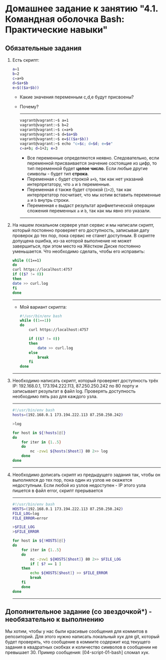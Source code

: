 # Домашнее задание к занятию "4.1. Командная оболочка Bash: Практические навыки"

## Обязательные задания

1. Есть скрипт:

    ```bash
    a=1
    b=2
    c=a+b
    d=$a+$b
    e=$(($a+$b))
    ```

    * Какие значения переменным c,d,e будут присвоены?
    * Почему?

        ---

        ```bash
        vagrant@vagrant:~$ a=1
        vagrant@vagrant:~$ b=2
        vagrant@vagrant:~$ c=a+b
        vagrant@vagrant:~$ d=$a+$b
        vagrant@vagrant:~$ e=$(($a+$b))
        vagrant@vagrant:~$ echo "c=$c; d=$d; e=$e"
        c=a+b; d=1+2; e=3
        ```

        * Все переменные определяются неявно. Следовательно, если переменной присваивается значение состоящие из цифр, то тип переменной будет **целое число**. Если любые другие символы - будет тип **строка**.
        * Переменная `с` будет строкой `a+b`, так как нет указаний интерпретатору, что `a` и `b` переменные.
        * Переменная `d` также будет строкой (`1+2`), так как интерпретатор посчитает, что мы хотим вставить переменные `a` и `b` внутрь строки.
        * Переменная `e` выдаст результат арифметической операции сложения переменных `a` и `b`, так как мы явно это указали.

        ---

1. На нашем локальном сервере упал сервис и мы написали скрипт, который постоянно проверяет его доступность, записывая дату проверок до тех пор, пока сервис не станет доступным. В скрипте допущена ошибка, из-за которой выполнение не может завершиться, при этом место на Жёстком Диске постоянно уменьшается. Что необходимо сделать, чтобы его исправить:

    ```bash
    while ((1==1)
    do
    curl https://localhost:4757
    if (($? != 0))
    then
    date >> curl.log
    fi
    done
    ```

     ---

    * Мой вариант скрипта:

        ```bash
        #!/usr/bin/env bash
        while ((1==1))
        do
            curl https://localhost:4757

            if (($? != 0))
            then
                date >> curl.log
            else
                break
            fi
        done
        ```

    ---

1. Необходимо написать скрипт, который проверяет доступность трёх IP: 192.168.0.1, 173.194.222.113, 87.250.250.242 по 80 порту и записывает результат в файл log. Проверять доступность необходимо пять раз для каждого узла.

    ---

    ```bash
    #!/usr/bin/env bash
    hosts=(192.168.0.1 173.194.222.113 87.250.250.242)

    >log

    for host in ${!hosts[@]}
    do
        for iter in {1..5}
        do
            nc -zvw1 ${hosts[$host]} 80 2>> log
        done
    done
    ```

    ---

1. Необходимо дописать скрипт из предыдущего задания так, чтобы он выполнялся до тех пор, пока один из узлов не окажется недоступным. Если любой из узлов недоступен - IP этого узла пишется в файл error, скрипт прерывается

    ---

    ```bash
    #!/usr/bin/env bash
    HOSTS=(192.168.0.1 173.194.222.113 87.250.250.242)
    FILE_LOG=log
    FILE_ERROR=error

    >$FILE_LOG
    >$FILE_ERROR

    for host in ${!HOSTS[@]}
    do
        for iter in {1..5}
        do
            nc -zvw1 ${HOSTS[$host]} 80 2>> $FILE_LOG
            if [ $? == 1 ]
        then
            echo ${HOSTS[$host]} >> $FILE_ERROR
            break
        fi
        done
    done
    ```

    ---

## Дополнительное задание (со звездочкой*) - необязательно к выполнению

Мы хотим, чтобы у нас были красивые сообщения для коммитов в репозиторий. Для этого нужно написать локальный хук для git, который будет проверять, что сообщение в коммите содержит код текущего задания в квадратных скобках и количество символов в сообщении не превышает 30. Пример сообщения: \[04-script-01-bash\] сломал хук.

